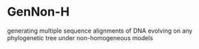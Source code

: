 # GenNon-H
generating multiple sequence alignments of DNA evolving on any phylogenetic tree under non-homogeneous models
